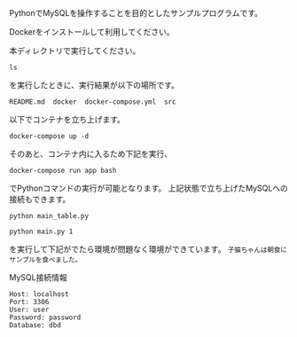 PythonでMySQLを操作することを目的としたサンプルプログラムです。

Dockerをインストールして利用してください。

本ディレクトリで実行してください。
```shell
ls
```
を実行したときに、実行結果が以下の場所です。
```shell
README.md  docker  docker-compose.yml  src
```


以下でコンテナを立ち上げます。
```shell
docker-compose up -d
```
そのあと、コンテナ内に入るため下記を実行、
```shell
docker-compose run app bash
```
でPythonコマンドの実行が可能となります。
上記状態で立ち上げたMySQLへの接続もできます。

```shell
python main_table.py

python main.py 1
```

を実行して下記がでたら環境が問題なく環境ができています。
`子猫ちゃんは朝食にサンプルを食べました。`

MySQL接続情報
```
Host: localhost
Port: 3306
User: user
Password: password
Database: dbd
```

